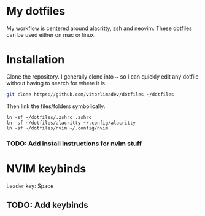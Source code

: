 # My dotfiles

My workflow is centered around alacritty, zsh and neovim. These dotfiles can be used either on mac or linux.

# Installation

Clone the repository. I generally clone into ~ so I can quickly edit any dotfile without having to
search for where it is.

```sh
git clone https://github.com/vitorlimadev/dotfiles ~/dotfiles
```

Then link the files/folders symbolically.

```
ln -sf ~/dotfiles/.zshrc .zshrc
ln -sf ~/dotfiles/alacritty ~/.config/alacritty
ln -sf ~/dotfiles/nvim ~/.config/nvim
```

### TODO: Add install instructions for nvim stuff

# NVIM keybinds

Leader key: Space

## TODO: Add keybinds
